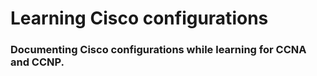 # Learning Cisco configurations

### Documenting Cisco configurations while learning for CCNA and CCNP.